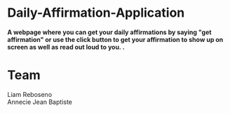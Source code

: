 # Daily-Affirmation-Application
<strong> A webpage where you can get your daily affirmations by saying "get affirmation" or use the click button to get your affirmation to show up on screen as well as read out loud to you.
.</strong>
<h1>Team</h1>
 Liam Reboseno
<br>Annecie Jean Baptiste</br>
